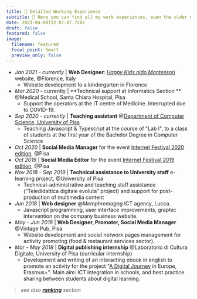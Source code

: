 ```yaml
---
title: 💼 Detailed Working Experience
subtitle: 💼 Here you can find all my work experiences, even the older ones not shown in the home page.
date: 2021-04-08T12:07:07.720Z
draft: false
featured: false
image:
  filename: featured
  focal_point: Smart
  preview_only: false
---
```

- *Jan 2021 - currently* | **Web Designer**: *[Happy Kids nido Montessori]()* website, @Florence, Italy
    - Website development fo a kindergarten in Florence
- *Mar 2020* - currently | **Technical support at Informatics Section ** @Medical School, Santa Chiara Hospital, Pisa
    - Support the operators at the IT centre of Medicine. Interrupted due to COVID-19.
- *Sep 2020 - currently* | **Teaching assistant** @[Department of Computer Science, University of Pisa](https://di.unipi.it/en/)
    - Teaching Javascript & Typescript at the course of "Lab I", to a class of students at the first year of the Bachelor Degree in Computer Science
- *Oct 2020* | **Social Media Manager** for the event [Internet Festival 2020 edition](https://www.internetfestival.it/), @Pisa
- *Oct 2019* | **Social Media Editor** for the event [Internet Festival 2019 edition](https://2019.internetfestival.it/-/news-smt), @Pisa
- *Nov 2018 - Sep 2019* | **Technical assistance to University staff** e-learning project, @University of Pisa
    - Technical-administrative and teaching staff assistance (“Teledidattica digitale evoluta” project) and support for post-production of multimedia content
- *Jun 2018* | **Web designer** @*Memphremagog* ICT agency, Lucca.
    - Javascript programming, user interface improvements, graphic intervention on the company business website.
- *May - Jun 2018* | **Web Designer, Promoter, Social Media Manager** @Vintage Pub, Pisa
    - Website development and social network pages management for activity promoting (food & restaurant services sector).
- *Mar - May 2018* | **Digital publishing internship** @Laboratorio di Cultura Digitale, University of Pisa (curricular internship)
    - Development and writing of an interacting ebook in english to promote an activity for the project "[A Digital Journey](http://adigitaljourney.labcd.unipi.it/) in Europe, Erasmus+". Main aim: ICT integration in schools, and best practice sharing between students about digital learning.

>*see also **[ranking](/#rankings)** section*
